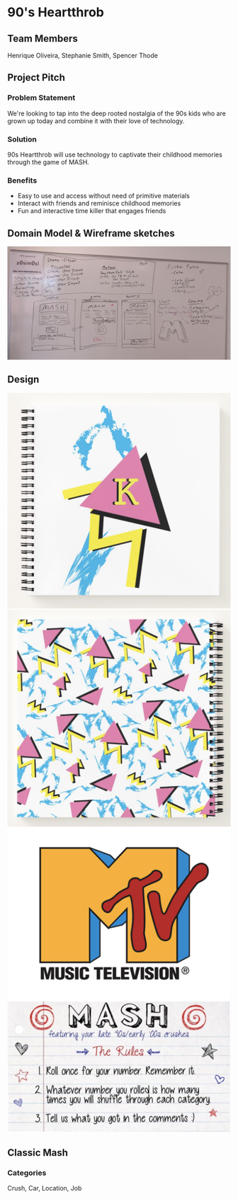 # 90's Heartthrob

## Team Members
Henrique Oliveira, Stephanie Smith, Spencer Thode

## Project Pitch

### Problem Statement
We're looking to tap into the deep rooted nostalgia of the 90s kids who are grown up today and combine it with their love of technology.

### Solution
90s Heartthrob will use technology to captivate their childhood memories through the game of MASH.

### Benefits
- Easy to use and access without need of primitive materials
- Interact with friends and reminisce childhood memories
- Fun and interactive time killer that engages friends

## Domain Model & Wireframe sketches
![domain images](https://github.com/90s-Heartthrob/mash/blob/master/IMG_20180219_113052.jpg?raw=true)

## Design
![img1](https://github.com/90s-Heartthrob/mash/blob/master/Idea%20Images/Screen%20Shot%202018-02-19%20at%2011.27.59%20AM.png)
![img2](https://github.com/90s-Heartthrob/mash/blob/master/Idea%20Images/Screen%20Shot%202018-02-19%20at%2011.28.18%20AM.png)
![img3](https://github.com/90s-Heartthrob/mash/blob/master/Idea%20Images/Screen%20Shot%202018-02-19%20at%2011.29.05%20AM.png)
![img4](https://github.com/90s-Heartthrob/mash/blob/master/Idea%20Images/Screen%20Shot%202018-02-19%20at%2011.30.37%20AM.png)

## Classic Mash
### Categories
Crush, Car, Location, Job
